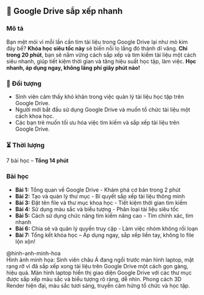 ## 📌 Google Drive sắp xếp nhanh

### Mô tả
Bạn mệt mỏi vì mỗi lần cần tìm tài liệu trong Google Drive lại như mò kim đáy bể? **Khóa học siêu tốc này** sẽ biến nỗi lo lắng đó thành dĩ vãng. **Chỉ trong 20 phút**, bạn sẽ nắm vững cách sắp xếp và tìm kiếm tài liệu một cách siêu nhanh, giúp tiết kiệm thời gian và tăng hiệu suất học tập, làm việc. **Học nhanh, áp dụng ngay, không lãng phí giây phút nào!**

### 🎯 Đối tượng
- Sinh viên cảm thấy khó khăn trong việc quản lý tài liệu học tập trên Google Drive.
- Người mới bắt đầu sử dụng Google Drive và muốn tổ chức tài liệu một cách khoa học.
- Các bạn trẻ muốn tối ưu hóa việc tìm kiếm và sắp xếp tài liệu trên Google Drive.

### ⏳ Thời lượng
7 bài học – **Tổng 14 phút**

### Bài học
- **Bài 1:** Tổng quan về Google Drive - Khám phá cơ bản trong 2 phút
- **Bài 2:** Tạo và quản lý thư mục - Bí quyết sắp xếp tài liệu thông minh
- **Bài 3:** Đặt tên file và thư mục khoa học - Tiết kiệm thời gian tìm kiếm
- **Bài 4:** Sử dụng màu sắc và biểu tượng - Phân loại tài liệu siêu tốc
- **Bài 5:** Cách sử dụng chức năng tìm kiếm nâng cao - Tìm chính xác, tìm nhanh
- **Bài 6:** Chia sẻ và quản lý quyền truy cập - Làm việc nhóm không rối loạn
- **Bài 7:** Tổng kết khóa học – Áp dụng ngay, sắp xếp liền tay, không lo file lộn xộn!

@hinh-anh-minh-hoa  
Hình ảnh minh họa: Sinh viên châu Á đang ngồi trước màn hình laptop, mặt rạng rỡ vì đã sắp xếp xong tài liệu trên Google Drive một cách gọn gàng, hiệu quả. Màn hình laptop hiển thị giao diện Google Drive với các thư mục được sắp xếp màu sắc và biểu tượng rõ ràng, dễ nhìn. Phong cách 3D Render hiện đại, màu sắc tươi sáng, truyền cảm hứng tổ chức và học tập.